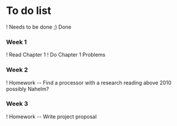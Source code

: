 # To do list 

! Needs to be done 
;) Done 

### Week 1 
! Read Chapter 1 
! Do Chapter 1 Problems

### Week 2 
! Homework -- Find a processor with a research reading above 2010 possibly Nahelm? 

### Week 3 
! Homework -- Write project proposal
